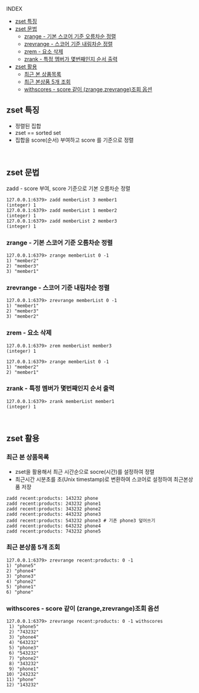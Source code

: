 INDEX
- [zset 특징](#zset-특징)
- [zset 문법](#zset-문법)
  - [zrange - 기본 스코어 기준 오름차순 정렬](#zrange---기본-스코어-기준-오름차순-정렬)
  - [zrevrange - 스코어 기준 내림차순 정렬](#zrevrange---스코어-기준-내림차순-정렬)
  - [zrem - 요소 삭제](#zrem---요소-삭제)
  - [zrank - 특정 멤버가 몇번째인지 순서 출력](#zrank---특정-멤버가-몇번째인지-순서-출력)
- [zset 활용](#zset-활용)
  - [최근 본 상품목록](#최근-본-상품목록)
  - [최근 본상품 5개 조회](#최근-본상품-5개-조회)
  - [withscores - score 같이 (zrange,zrevrange)조회 옵션](#withscores---score-같이-zrangezrevrange조회-옵션)

## zset 특징
- 정렬된 집합
- zset == sorted set
- 집합을 score(순서) 부여하고 score 를 기준으로 정렬

<br>

## zset 문법
zadd - score 부여, score 기준으로 기본 오름차순 정렬
```docker
127.0.0.1:6379> zadd memberList 3 member1
(integer) 1
127.0.0.1:6379> zadd memberList 1 member2
(integer) 1
127.0.0.1:6379> zadd memberList 2 member3
(integer) 1
```
### zrange - 기본 스코어 기준 오름차순 정렬

```docker
127.0.0.1:6379> zrange memberList 0 -1
1) "member2"
2) "member3"
3) "member1"
```
### zrevrange - 스코어 기준 내림차순 정렬
```docker
127.0.0.1:6379> zrevrange memberList 0 -1
1) "member1"
2) "member3"
3) "member2"
```

### zrem - 요소 삭제
```docker
127.0.0.1:6379> zrem memberList member3
(integer) 1

127.0.0.1:6379> zrange memberList 0 -1
1) "member2"
2) "member1"
```
### zrank - 특정 멤버가 몇번째인지 순서 출력
```docker
127.0.0.1:6379> zrank memberList member1
(integer) 1
```

<br>

## zset 활용
### 최근 본 상품목록
- zset을 활용해서 최근 시간순으로 socre(시간)를 설정하여 정렬
- 최근시간 시분초를 초(Unix timestamp)로 변환하여 스코어로 설정하여 최근본상품 저장
```docker
zadd recent:products: 143232 phone
zadd recent:products: 243232 phone1
zadd recent:products: 343232 phone2
zadd recent:products: 443232 phone3 
zadd recent:products: 543232 phone3 # 기존 phone3 덮어쓰기 
zadd recent:products: 643232 phone4
zadd recent:products: 743232 phone5

```
### 최근 본상품 5개 조회
```docker
127.0.0.1:6379> zrevrange recent:products: 0 -1
1) "phone5"
2) "phone4"
3) "phone3"
4) "phone2"
5) "phone1"
6) "phone"
```

### withscores - score 같이 (zrange,zrevrange)조회 옵션
```docker
127.0.0.1:6379> zrevrange recent:products: 0 -1 withscores
 1) "phone5"
 2) "743232"
 3) "phone4"
 4) "643232"
 5) "phone3"
 6) "543232"
 7) "phone2"
 8) "343232"
 9) "phone1"
10) "243232"
11) "phone"
12) "143232"

```





